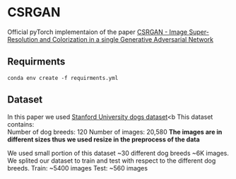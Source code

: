 # CSRGAN

Official pyTorch implementaion of the paper [CSRGAN - Image Super-Resolution and Colorization in a single Generative Adversarial Network](PDFS/CSRGAN.pdf)

## Requirments 

```
conda env create -f requirments.yml
```

## Dataset 
In this paper we used [Stanford University dogs dataset](http://vision.stanford.edu/aditya86/ImageNetDogs/)<b
This dataset contains:  
Number of dog breeds: 120
Number of images: 20,580
**The images are in different sizes thus we used resize in the preprocess of the data**

We used small portion of this dataset ~30 different dog breeds ~6K images. 
We splited our dataset to train and test with respect to the different dog breeds.
Train: ~5400 images
Test: ~560 images
